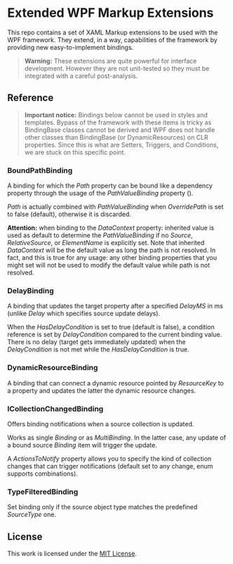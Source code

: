 # Extended WPF Markup Extensions

This repo contains a set of XAML Markup extensions to be used with the WPF framework. They extend, in a way, capabilities of the framework by providing new easy-to-implement bindings. 

> **Warning:** These extensions are quite powerful for interface development. However they are not unit-tested so they must be integrated with a careful post-analysis.


## Reference

> **Important notice:** Bindings below cannot be used in styles and templates. Bypass of the framework with these items is tricky as BindingBase classes cannot be derived and WPF does not handle other classes than BindingBase (or DynamicResources) on CLR properties. Since this is what are Setters, Triggers, and Conditions, we are stuck on this specific point.
> 
### BoundPathBinding
A binding for which the *Path* property can be bound like a dependency property through the usage of the *PathValueBinding* property ().

*Path* is actually combined with *PathValueBinding* when *OverridePath* is set to false (default), otherwise it is discarded.

**Attention:** when binding to the *DataContext* property: inherited value is used as default to determine the *PathValueBinding* if no *Source*, *RelativeSource*, or *ElementName* is explicitly set. Note that inherited *DataContext* will be the default value as long the path is not resolved. In fact, and this is true for any usage: any other binding properties that you might set will not be used to modify the default value while path is not resolved. 

### DelayBinding
A binding that updates the target property after a specified *DelayMS* in ms (unlike *Delay* which specifies source update delays).

When the *HasDelayCondition* is set to true (default is false), a condition reference is set by *DelayCondition* compared to the current binding value. There is no delay (target gets immediately updated) when the *DelayCondition* is not met while the *HasDelayCondition* is true.

### DynamicResourceBinding
A binding that can connect a dynamic resource pointed by *ResourceKey* to a property and updates the latter the dynamic resource changes.

### ICollectionChangedBinding
Offers binding notifications when a source collection is updated. 

Works as single *Binding* or as *MultiBinding*. In the latter case, any update of a bound source *Binding* item will trigger the update.

A *ActionsToNotify* property allows you to specify the kind of collection changes that can trigger notifications (default set to any change, enum supports combinations). 

### TypeFilteredBinding
Set binding only if the source object type matches the predefined *SourceType* one.


## License
This work is licensed under the [MIT License](LICENSE.md).